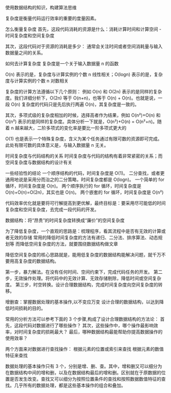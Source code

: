 使用数据结构的知识，构建算法思维

复杂度是衡量代码运行效率的重要的度量因素。

怎么衡量复杂度
首先，这段代码消耗的资源是什么：消耗计算时间和计算空间 - 时间复杂度和空间复杂度

其次，这段代码对于资源的消耗是多少：
通常会关注时间或者空间消耗量与输入数据量之间的关系。

如何去计算复杂度
复杂度是一个关于输入数据量 n 的函数

O(n) 表示的是，复杂度与计算实例的个数 n 线性相关；O(logn) 表示的是，复杂度与计算实例的个数 n 对数相关

复杂度的计算方法遵循以下几个原则：
例如 O(n) 和 O(2n) 表示的是同样的复杂度。我们详细分析下，O(2n) 等于 O(n+n)，也等于 O(n) + O(n)。也就是说，一段 O(n) 复杂度的代码只是先后执行两遍 O(n)，其复杂度是一致的。

其次，多项式级的复杂度相加的时候，选择高者作为结果，例如 O(n²)+O(n) 和 O(n²) 表示的是同样的复杂度。具体分析一下就是，O(n²)+O(n) = O(n²+n)。随着 n 越来越大，二阶多项式的变化率是要比一阶多项式更大的

O(1) 也是表示一个特殊复杂度，含义为某个任务通过有限可数的资源即可完成。此处有限可数的具体意义是，与输入数据量 n 无关。

时间复杂度与代码结构的关系
时间复杂度与代码的结构有着非常紧密的关系；而空间复杂度与数据结构的设计有关

一些经验性的结论
一个顺序结构的代码，时间复杂度是 O(1)。
二分查找，或者更通用地说是采用分而治之的二分策略，时间复杂度都是 O(logn)。
一个简单的 for 循环，时间复杂度是 O(n)。
两个顺序执行的 for 循环，时间复杂度是 O(n)+O(n)=O(2n)，其实也是 O(n)。
两个嵌套的 for 循环，时间复杂度是 O(n²)

代码效率优化就是要将可行解提高到更优解，最终目标是：要采用尽可能低的时间复杂度和空间复杂度，去完成一段代码的开发。

数据结构：将“昂贵”的时间复杂度转换成“廉价”的空间复杂度

为了降低复杂度，一个直观的思路是：梳理程序，看其流程中是否有无效的计算或者无效的存储
常用的降低时间复杂度的方法有递归、二分法、排序算法、动态规划等
而降低空间复杂度的方法，就要围绕数据结构做文章

降低空间复杂度的核心思路就是，能用低复杂度的数据结构能解决问题，就千万不要用高复杂度的数据结构。

第一步，暴力解法。在没有任何时间、空间约束下，完成代码任务的开发。
第二步，无效操作处理。将代码中的无效计算、无效存储剔除，降低时间或空间复杂度。
第三步，时空转换。设计合理数据结构，完成时间复杂度向空间复杂度的转移。

增删查：掌握数据处理的基本操作,以不变应万变
设计合理的数据结构，以达到降低时间损耗的目的。

常用的分析方法可以参考下面的 3 个步骤,构成了设计合理数据结构的方法论：
首先，这段代码对数据进行了哪些操作？
其次，这些操作中，哪个操作最影响效率，对时间复杂度的损耗最大？
最后，哪种数据结构最能帮助你提高数据操作的使用效率？

两个方面来对数据进行查找操作：
根据元素的位置或索引来查找
根据元素的数值特征来查找

数据处理的基本操作只有 3 个，分别是增、删、查。其中，增和删又可以细分为在数据结构中间的增和删，以及在数据结构最后的增和删。区别就在于原数据的位置是否发生改变。查找又可以细分为按照位置条件的查找和按照数据数值特征的查找。几乎所有的数据处理，都是这些基本操作的组合和叠加。
